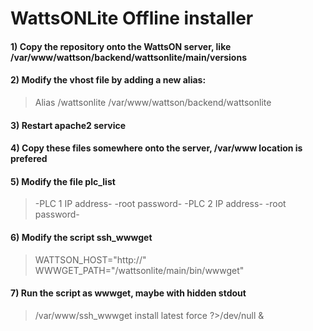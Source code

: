 ﻿# WattsONLite Offline installer

#### 1) Copy the repository onto the WattsON server, like /var/www/wattson/backend/wattsonlite/main/versions
#### 2) Modify the vhost file by adding a new alias:
> Alias /wattsonlite /var/www/wattson/backend/wattsonlite
#### 3) Restart apache2 service
#### 4) Copy these files somewhere onto the server, /var/www location is prefered
#### 5) Modify the file plc_list
> -PLC 1 IP address- -root password-
  -PLC 2 IP address- -root password-
#### 6) Modify the script ssh_wwwget
> WATTSON_HOST="http://<Server IP address>"
> WWWGET_PATH="/wattsonlite/main/bin/wwwget"
#### 7) Run the script as wwwget, maybe with hidden stdout
> /var/www/ssh_wwwget install latest force ?>/dev/null &
